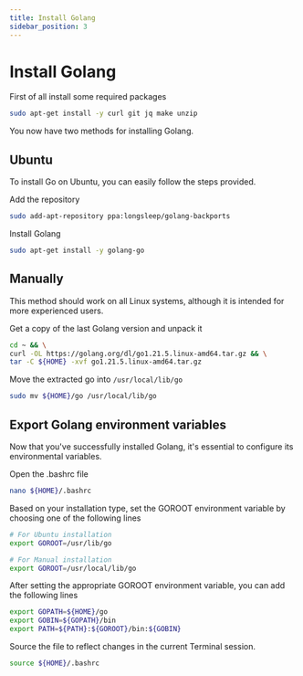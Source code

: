 ```yaml
---
title: Install Golang
sidebar_position: 3
---
```


# Install Golang

First of all install some required packages

```bash
sudo apt-get install -y curl git jq make unzip
```

You now have two methods for installing Golang.

## Ubuntu

To install Go on Ubuntu, you can easily follow the steps provided.

Add the repository

```bash
sudo add-apt-repository ppa:longsleep/golang-backports
```

Install Golang

```bash
sudo apt-get install -y golang-go
```

## Manually

This method should work on all Linux systems, although it is intended for more experienced users.

Get a copy of the last Golang version and unpack it

```bash
cd ~ && \
curl -OL https://golang.org/dl/go1.21.5.linux-amd64.tar.gz && \
tar -C ${HOME} -xvf go1.21.5.linux-amd64.tar.gz
```

Move the extracted go into `/usr/local/lib/go`
```bash
sudo mv ${HOME}/go /usr/local/lib/go
```

## Export Golang environment variables

Now that you've successfully installed Golang, it's essential to configure its environmental variables.

Open the .bashrc file

```bash
nano ${HOME}/.bashrc
```

Based on your installation type, set the GOROOT environment variable by choosing one of the following lines

```bash
# For Ubuntu installation
export GOROOT=/usr/lib/go

# For Manual installation
export GOROOT=/usr/local/lib/go
```

After setting the appropriate GOROOT environment variable, you can add the following lines

```bash title="${HOME}/.bashrc"
export GOPATH=${HOME}/go
export GOBIN=${GOPATH}/bin
export PATH=${PATH}:${GOROOT}/bin:${GOBIN}
```

Source the file to reflect changes in the current Terminal session.

```bash
source ${HOME}/.bashrc
```